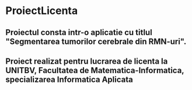 # ProiectLicenta

## Proiectul consta intr-o aplicatie cu titlul "Segmentarea tumorilor cerebrale din RMN-uri".

## Proiect realizat pentru lucrarea de licenta la UNITBV, Facultatea de Matematica-Informatica, specializarea Informatica Aplicata
